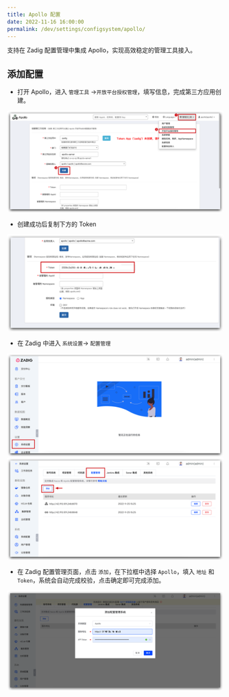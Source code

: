 ```yaml
---
title: Apollo 配置
date: 2022-11-16 16:00:00
permalink: /dev/settings/configsystem/apollo/
---
```

支持在 Zadig 配置管理中集成 Apollo，实现高效稳定的管理工具接入。<Badge text="企业版" />

## 添加配置
- 打开 Apollo，进入 `管理工具` ->`开放平台授权管理`，填写信息，完成第三方应用创建。

![Apollo配置](../_images/apollo_config_01.png)

- 创建成功后复制下方的 Token

![配置管理](../_images/apollo_config_02.png)

- 在 Zadig 中进入 `系统设置`-> `配置管理`

![配置管理](../_images/configsystem_01.png)
![配置管理](../_images/configsystem_02.png)

- 在 Zadig 配置管理页面，点击 `添加`，在下拉框中选择 `Apollo`，填入 `地址` 和 `Token`，系统会自动完成校验，点击确定即可完成添加。

![Nacos配置](../_images/apollo_config_03.png)